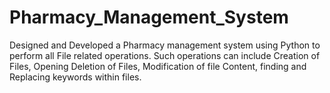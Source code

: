 # Pharmacy_Management_System
Designed and Developed a Pharmacy management system using Python to perform all File related
operations. Such operations can include Creation of Files, Opening Deletion of Files, Modification
of file Content, finding and Replacing keywords within files.

